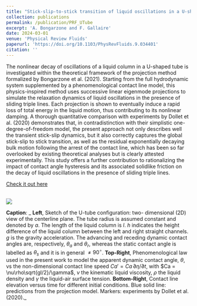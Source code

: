 ```yaml
---
title: "Stick-slip-to-stick transition of liquid oscillations in a U-shaped tube"
collection: publications
permalink: /publication/PRF_UTube
excerpt: 'A. Bongarzone and F. Gallaire'
date: 2024-03-01
venue: 'Physical Review Fluids'
paperurl: 'https://doi.org/10.1103/PhysRevFluids.9.034401'
citation: ''
---
```

The nonlinear decay of oscillations of a liquid column in a U-shaped tube is investigated within the theoretical framework of the projection method formalized by Bongarzone et al. (2021). Starting from the full hydrodynamic system supplemented by a phenomenological contact line model, this physics-inspired method uses successive linear eigenmode projections to simulate the relaxation dynamics of liquid oscillations in the presence of sliding triple lines. Each projection is shown to eventually induce a rapid loss of total energy in the liquid motion, thus contributing to its nonlinear damping. A thorough quantitative comparison with experiments by Dollet et al. (2020) demonstrates that, in contradistinction with their simplistic one-degree-of-freedom model, the present approach not only describes well the transient stick-slip dynamics, but it also correctly captures the global stick-slip to stick transition, as well as the residual exponentially decaying bulk motion following the arrest of the contact line, which has been so far overlooked by existing theoretical analyses but is clearly attested experimentally. This study offers a further contribution to rationalizing the impact of contact angle hysteresis and its associated solidlike friction on the decay of liquid oscillations in the presence of sliding triple lines.

[Check it out here](http://Alessandro-Bongarzone.github.io/files/PRF_UTube.pdf)

<br/><img src='/images/PRF_UTube_GraphAbstract.jpg'>


**Caption**: _ **Left**, Sketch of the U-tube configuration: two- dimensional (2D) view of the centerline plane. The tube radius is assumed constant and denoted by $a$. The length of the liquid column is $l$. $h$ indicates the height difference of the liquid column between the left and right straight channels. $g$ is the gravity acceleration. The advancing and receding dynamic contact angles are, respectively, $\theta_a$ and $\theta_r$, whereas the static contact angle is labelled as $\theta_s$ and it is in general $\ne 90^{\circ}$. **Top-Right**, Phenomenological law used in the present work to model the apparent dynamic contact angle, $\theta$, vs the non-dimensional contact line speed $Ca' = Ca\,\partial\eta/\partial t$, with $Ca = \nu\rho\sqrt{gl/2}/\gamma$, $\nu$ the kinematic liquid viscosity, $\rho$ the liquid density and $\gamma$ the liquid-air surface tension. **Bottom-Right**, Contact line elevation versus time for different initial conditions. Blue solid line: predictions from the projection model. Markers: experiments by Dollet et al. (2020)._




